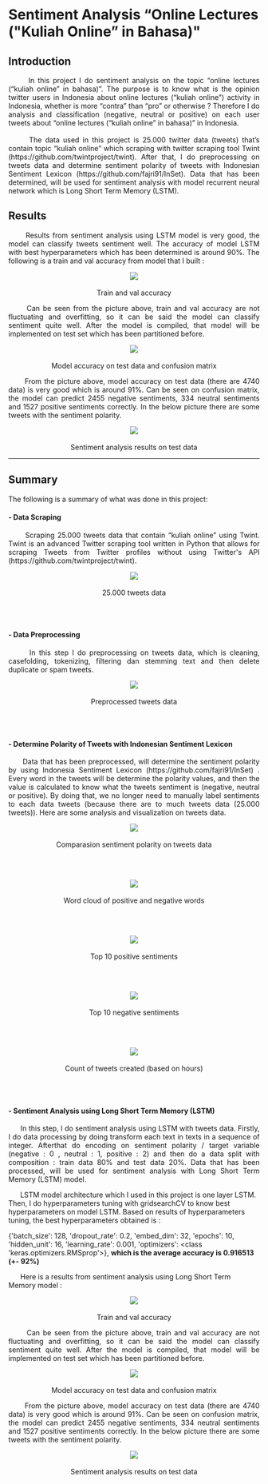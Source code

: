 # Sentiment Analysis “Online Lectures ("Kuliah Online” in Bahasa)"

## Introduction
<p align = "justify">
&nbsp;&nbsp;&nbsp;&nbsp;&nbsp; In this project I do sentiment analysis on the topic “online lectures  (“kuliah online” in bahasa)”. The purpose is to know what is the opinion twitter users in Indonesia about online lectures (“kuliah online”) activity in Indonesia, whether is more “contra” than “pro” or otherwise ? Therefore I do analysis and classification (negative, neutral or positive) on each user tweets about  “online lectures  (“kuliah online” in bahasa)” in Indonesia.
 <br></br>
&nbsp;&nbsp;&nbsp;&nbsp;&nbsp; The data used in this project is 25.000 twitter data (tweets) that’s contain topic “kuliah online” which scraping with twitter scraping tool Twint (https://github.com/twintproject/twint). After that, I do preprocessing on tweets data and determine sentiment polarity of tweets with Indonesian Sentiment Lexicon (https://github.com/fajri91/InSet).  Data that has been determined, will be used for sentiment analysis with model recurrent neural network which is Long Short Term Memory (LSTM). 
</p>

## Results
<p align = "justify">
&nbsp;&nbsp;&nbsp;&nbsp;&nbsp; Results from sentiment analysis using LSTM model is very good, the model can classify tweets sentiment well. The accuracy of model LSTM with best hyperparameters which has been determined is around 90%. The following is a train and val accuracy from model that  I built :
</p>

<p align="center"> 
 <img src="images/train and val accuracy.png" /> 
 <br></br>
 Train and val accuracy
</p>

<p align = "justify"> 
 &nbsp;&nbsp;&nbsp;&nbsp;&nbsp; Can be seen from the picture above, train and val accuracy are not fluctuating and overfitting, so it can be said the model can classify    sentiment quite well. After the model is compiled, that model will be implemented on test set which has been partitioned before.
</p>

<p align="center"> 
 <img src="images/accuracy test data and confusion matrix.png" /> 
 <br></br>
 Model  accuracy on test data and confusion matrix
</p>

<p align = "justify"> 
&nbsp;&nbsp;&nbsp;&nbsp;&nbsp; From the picture above, model accuracy on test data (there are 4740 data) is very good which is around 91%. Can be seen on confusion matrix, the model can predict 2455 negative sentiments, 334 neutral sentiments and 1527 positive sentiments correctly. In the below picture there are some tweets with the sentiment polarity.
</p>

<p align="center"> 
 <img src="images/results on test data.png" /> 
 <br></br>
 Sentiment analysis results on test data
</p>

---------------------------------------------------------------------------------------------------------------------------------------------------------------------------------

## Summary
The following is a summary of what was done in this project:

#### - Data Scraping
<p align = "justify"> 
&nbsp;&nbsp;&nbsp;&nbsp;&nbsp; Scraping 25.000 tweets data that contain “kuliah online” using Twint. Twint is an advanced Twitter scraping tool written in Python that allows for scraping Tweets from Twitter profiles without using Twitter's API (https://github.com/twintproject/twint).
</p>
<p align="center"> 
 <img src="images/25k tweets data.png" /> 
 <br></br>
 25.000 tweets data
</p>
<br></br>

#### - Data Preprocessing
<p align = "justify"> 
&nbsp;&nbsp;&nbsp;&nbsp;&nbsp; In this step I do preprocessing on tweets data, which is cleaning, casefolding, tokenizing, filtering dan stemming text and then delete duplicate or spam tweets. 
</p>
<p align="center"> 
 <img src="images/preprocessed tweets data.png" /> 
 <br></br>
 Preprocessed tweets data
</p>
<br></br>

#### - Determine Polarity of Tweets with Indonesian Sentiment Lexicon
<p align = "justify"> 
&nbsp;&nbsp;&nbsp;&nbsp;&nbsp; Data that has been preprocessed, will determine the sentiment polarity by using Indonesia Sentiment Lexicon (https://github.com/fajri91/InSet) . Every word in the tweets will be determine the polarity values, and then the value is calculated to know what the tweets sentiment is  (negative, neutral or positive). By doing that, we no longer need to manually label sentiments to each data tweets (because there are to much tweets data (25.000 tweets)). Here are some analysis and visualization on tweets data. 
</p>
<p align="center"> 
 <img src="images/piechart sentiment polarity.png" /> 
 <br></br>
 Comparasion sentiment polarity on tweets data
</p>
<br></br>

<p align="center"> 
 <img src="images/wordcloud positive and negative words.png" /> 
 <br></br>
 Word cloud of positive and negative words
</p>
<br></br>

<p align="center"> 
 <img src="images/Top 10 positive sentiments.png" /> 
 <br></br>
 Top 10 positive sentiments
</p>
<br></br>

<p align="center"> 
 <img src="images/Top 10 negative sentiments.png" /> 
 <br></br>
 Top 10 negative sentiments
</p>
<br></br>

<p align="center"> 
 <img src="images/count of tweets created.png" /> 
 <br></br>
 Count of tweets created (based on hours)
</p>
<br></br>

#### - Sentiment Analysis using Long Short Term Memory (LSTM)
<p align = "justify"> 
&nbsp;&nbsp;&nbsp;&nbsp;&nbsp; In this step, I do sentiment analysis using LSTM with tweets data. Firstly, I do data processing by doing transform each text in texts in a sequence of integer. Afterthat do encoding on sentiment polarity / target variable  (negative : 0 , neutral : 1, positive : 2) and then do a data split with composition : train data 80% and test data 20%. Data that has been processed, will be used for sentiment analysis with Long Short Term Memory (LSTM) model. 

&nbsp;&nbsp;&nbsp;&nbsp;&nbsp; LSTM model architecture which I used in this project is one layer LSTM. Then, I do hyperparameters tuning with gridsearchCV to know best hyperparameters on model LSTM. Based on results of hyperparameters tuning, the best hyperparameters obtained is :

{'batch_size': 128, 'dropout_rate': 0.2, 'embed_dim': 32, 'epochs': 10, 'hidden_unit': 16, 'learning_rate': 0.001, 'optimizers': <class 'keras.optimizers.RMSprop'>}, <b> which is   the average accuracy is 0.916513 (+- 92%) </b>
</p>

&nbsp;&nbsp;&nbsp;&nbsp;&nbsp; Here is a results from sentiment analysis using Long Short Term Memory model :

<p align="center"> 
 <img src="images/train and val accuracy.png" /> 
 <br></br>
 Train and val accuracy
</p>

<p align = "justify"> 
 &nbsp;&nbsp;&nbsp;&nbsp;&nbsp; Can be seen from the picture above, train and val accuracy are not fluctuating and overfitting, so it can be said the model can classify    sentiment quite well. After the model is compiled, that model will be implemented on test set which has been partitioned before.
</p>

<p align="center"> 
 <img src="images/accuracy test data and confusion matrix.png" /> 
 <br></br>
 Model  accuracy on test data and confusion matrix
</p>

<p align = "justify"> 
&nbsp;&nbsp;&nbsp;&nbsp;&nbsp; From the picture above, model accuracy on test data (there are 4740 data) is very good which is around 91%. Can be seen on confusion matrix, the model can predict 2455 negative sentiments, 334 neutral sentiments and 1527 positive sentiments correctly. In the below picture there are some tweets with the sentiment polarity.
</p>

<p align="center"> 
 <img src="images/results on test data.png" /> 
 <br></br>
 Sentiment analysis results on test data
</p>
